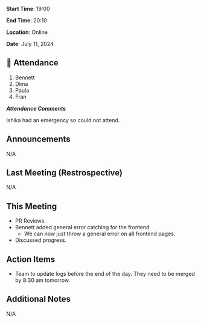 **Start Time**: 19:00

**End Time**: 20:10

**Location**: Online

**Date**: July 11, 2024

## 👋 Attendance

1. Bennett
2. Dima
3. Paula
4. Fran

***Attendance Comments***

Ishika had an emergency so could not attend.

## Announcements

N/A

## Last Meeting (Restrospective)

N/A

## This Meeting  

- PR Reviews.
- Bennett added general error catching for the frontend
  - We can now just throw a general error on all frontend pages.
- Discussed progress.

## Action Items

- Team to update logs before the end of the day. They need to be merged by 8:30 am tomorrow.

## Additional Notes

N/A
